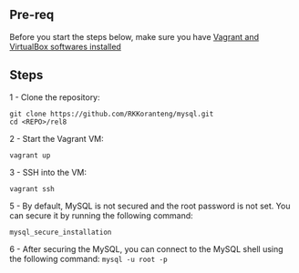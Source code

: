 ## Pre-req
Before you start the steps below, make sure you have [Vagrant and VirtualBox softwares installed](../README.md#quickstart)

## Steps
1 - Clone the repository: <br />
```
git clone https://github.com/RKKoranteng/mysql.git
cd <REPO>/rel8
```

2 - Start the Vagrant VM: <br />
```
vagrant up
```

3 - SSH into the VM: <br />
```
vagrant ssh
```

5 - By default, MySQL is not secured and the root password is not set. You can secure it by running the following command: <br />
```
mysql_secure_installation
```

6 - After securing the MySQL, you can connect to the MySQL shell using the following command: `mysql -u root -p `



